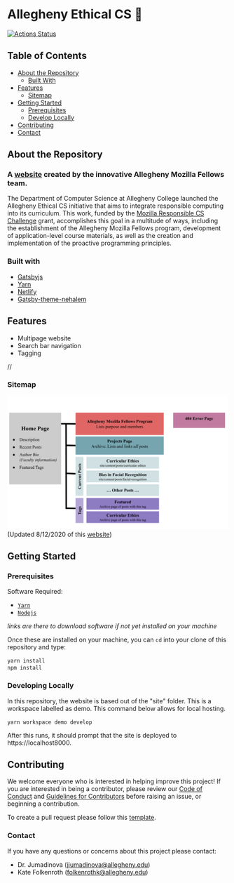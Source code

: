 # Allegheny Ethical CS :crocodile:

[![Actions Status](https://github.com/Allegheny-Mozilla-Fellows/EthicalCSWebsite/workflows/build/badge.svg)](https://github.com/Allegheny-Mozilla-Fellows/EthicalCSWebsite/actions)

## Table of Contents
* [About the Repository](#about-the-repository)
  + [Built With](#built-with)
* [Features](#features)
  + [Sitemap](#sitemap)
* [Getting Started](#getting-started)
  + [Prerequisites](#prerequisites)
  + [Develop Locally](#develop-locally)
* [Contributing](#contributing)
* [Contact](#contact)


## About the Repository

### A [website](https://csethics.allegheny.edu) created by the innovative Allegheny Mozilla Fellows team.  

The Department of Computer Science at Allegheny College launched the Allegheny Ethical CS initiative that aims to integrate responsible computing into its curriculum. This work, funded by the [Mozilla Responsible CS Challenge](https://foundation.mozilla.org/en/initiatives/responsible-cs/) grant, accomplishes this goal in a multitude of ways, including the establishment of the Allegheny Mozilla Fellows program, development of application-level course materials, as well as the creation and implementation of the proactive programming principles.

### Built with

  * [Gatsbyjs](https://www.gatsbyjs.org/)
  * [Yarn](https://classic.yarnpkg.com/en/)
  * [Netlify](https://www.netlify.com/)
  * [Gatsby-theme-nehalem](https://github.com/nehalist/gatsby-theme-nehalem)

## Features
* Multipage website
* Search bar navigation
* Tagging

//

### Sitemap
![Sitemap image](./site/content/assets/Sitemap.png)
(Updated 8/12/2020 of this [website](https://csethics.allegheny.edu))

## Getting Started

### Prerequisites
Software Required:
* [`Yarn`](https://classic.yarnpkg.com/en/docs/install)
* [`Nodejs`](https://nodejs.org/en/)

*links are there to download software if not yet installed on your machine*

Once these are installed on your machine, you can `cd` into your clone of this repository and type:

```
yarn install
npm install
```

### Developing Locally
In this repository, the website is based out of the "site" folder. This is a workspace labelled as demo. This command below allows for local hosting.
```
yarn workspace demo develop
```
After this runs, it should prompt that the site is deployed to https://localhost8000.


## Contributing

We welcome everyone who is interested in helping improve this project! If you are interested in being a contributor, please review our [Code of Conduct](./CODE_OF_CONDUCT.md) and [Guidelines for Contributors](./CONTRIBUTING.md) before raising an issue, or beginning a contribution.

To create a pull request please follow this [template](./pull_request_template.md).

### Contact

If you have any questions or concerns about this project please contact:

- Dr. Jumadinova (jjumadinova@allegheny.edu)
- Kate Folkenroth (folkenrothk@allegheny.edu)
